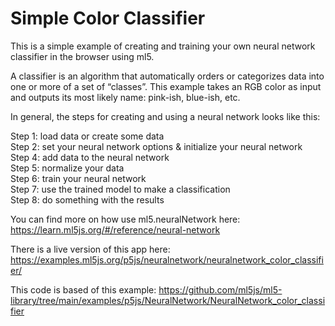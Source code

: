 # Simple Color Classifier

This is a simple example of creating and training your own neural network classifier in the browser using ml5.

A classifier is an algorithm that automatically orders or categorizes data into one or more of a set of “classes”. This example takes an RGB color as input and outputs its most likely name: pink-ish, blue-ish, etc. 

In general, the steps for creating and using a neural network looks like this:

Step 1: load data or create some data  
Step 2: set your neural network options & initialize your neural network  
Step 4: add data to the neural network  
Step 5: normalize your data  
Step 6: train your neural network  
Step 7: use the trained model to make a classification  
Step 8: do something with the results  



You can find more on how use ml5.neuralNetwork here:
https://learn.ml5js.org/#/reference/neural-network

There is a live version of this app here:
https://examples.ml5js.org/p5js/neuralnetwork/neuralnetwork_color_classifier/

This code is based of this example:
 https://github.com/ml5js/ml5-library/tree/main/examples/p5js/NeuralNetwork/NeuralNetwork_color_classifier

